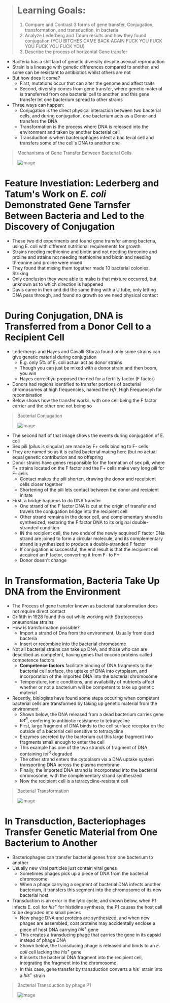> # Learning Goals:
> 1. Compare and Contrast 3 forms of gene transfer, Conjugation, transformation, and transduction, in bacteria
> 2. Analyze Lederberg and Tatum results and how they found conjugation (YOU BITCHES CAME BACK AGAIN FUCK YOU FUCK YOU FUCK YOU FUCK YOU)
> 3. Describe the process of horizontal Gene transfer

- Bacteria has a shit laod of genetic diversity despite asexual reproduction
- Strain is a lineasge with genetic differences compared to another, and some can be resistant to antibiotics whilst others are not
- But how does it come?
  - First, mutations occur that can alter the genome and affect traits
  - Second, diversity comes from gene transfer, where genetic material is transferred from one bacterial cell to another, and this gene transfer let one bacterium spread to other strains
- Three ways can happen:
  - Conjugation is the direct physical interaction between two bacterial cells, and during conjugation, one bacterium acts as a Donor and transfers the DNA
  - Transformation is the process where DNA is released into the environment and taken by another bacterial cell
  - Transduction is when bacteriophages infect a bac terial cell and transfers some of the cell's DNA to another one

> Mechanisms of Gene Transfer Between Bacterial Cells
>
> ![image](https://github.com/MCBasterSheet/MCBasterSheet/assets/157453648/d8b7fd2e-9552-481b-82f6-1e10e6a1276b)

# Feature Investiation: Lederberg and Tatum's Work on *E. coli* Demonstrated Gene Tarnsfer Between Bacteria and Led to the Discovery of Conjugation
- These two did experiments and found gene transfer among bacteria, using E. coli with different nutritional requirements for growth
- Strains needing methionine and biotin and not needing threonine and proline and strains not needing methionine and biotin and needing threonine and proline were mixed
- They found that mixing them together made 10 bacterial colonies. Striking
- Only conclusion they were able to make is that mixture occurred, but unknown as to which direction is happened
- Davis came in then and did the same thing with a U tube, only letting DNA pass through, and found no growth so we need physical contact

# During Conjugation, DNA is Transferred from a Donor Cell to a Recipient Cell
- Lederbergs and Hayes and Cavalli-Sforza found only some strains can give genetic material during conjugation
  - E.g. only 5% of E. coli actual act as donor strains
  - Though you can just be mixed with a donor strain and then boom, you win
  - Hayes correctlyu proposed the ned for a fertility factor (F factor)
- Donors had regions identified to transfer portions of bacterial chromosomes at high frequencies, named the *Hfr*, High Frequencyh for recombination
- Below shows how the transfer works, with one cell being the F factor carrier and the other one not being so

> Bacterial Conjugation
>
> ![image](https://github.com/MCBasterSheet/MCBasterSheet/assets/157453648/be7000c2-f354-4c53-b73c-064bda3af0dc)

- The second half of that image shows the events during conjugation of E. coli
- Sex pili (pilus is singular) are made by F+ cells binding to F- cells
- They are named so as it is called bacterial mating here (but no actual equal genetic contribution and no offspring
- Donor strains have genes responsible for the formation of sex pili, where F+ strains located on the F factor and the F+ cells make very long pili for F- cells
  - Contact makes the pili shorten, drawing the donor and receipient cells closer together
  - Shortening of the pili lets contact between the donor and recipient initate
- First, a bridge happens to do DNA transfer
  - One strand of the F factor DNA is cut at the origin of transfer and travels the conjugation bridge into the recipient cell
  - Other strand remains in the donor cell, and complementary strand is synthesized, restoring the F factor DNA to its original double-stranded condition
  - IN the recipient cell, the two ends of the newly acquired F factor DNa strand are joined to form a circular molecule, and its complementary strand is synthesized to produce a double-stranded F factor
  - If conjugation is successful, the end result is that the recipient cell acquired an F factor, converting it from F- to F+
  - Donor doesn't change

# In Transformation, Bacteria Take Up DNA from the Environment
- The Process of gene transfer known as bacterial transformation does not require direct contact
- Grifitth in 1928 found this out while working with Strptococcus pneumoniae strains
- How is transformation possible?
  - Import a strand of Dna from the environment, Usually from dead bacteria
  - Insert or recombine into the bacterial chromosome
- Not all bacterial strains can take up DNA, and those who can are described as competent, having genes that encode proteins called competence factors
  - **Competence factors** facilitate binding of DNA fragments to the bacterial cell surface, the uptake of DNA into cytoplasm, and incorporation of the imported DNA into the bacterial chromosome
  - Temperature, ionic conditions, and availability of nutrients affect whether or not a bacterium will be competent to take up genetic material
- Recently, biologists have found some steps occuring when competent bacterial cells are transformed by taking up genetic material from the environment
  - Shown below, the DNA released from a dead bacterium carries gene *tet<sup/>R</sup>*, confering to antibiotic resistance to tetracycline
  - First, large fragment of DNA binds to the cell surface receptor on the outside of a bacterial cell sensitive to tetracycline
  - Enzymes secreted by the bacterium cut this large fragment into fragments small enough to enter the cell
  - This example has one of the two strands of fragment of DNA containing *tet<sup/>R</sup>* degraded
  - The other strand enters the cytoplasm via a DNA uptake system transporting DNA across the plasma membrane
  - Finally, the imported DNA strand is incorporated into the bacterial chromosome, with the complementary strand synthesized
  - Now the recipient cell is a tetracycline-resistant cell

> Bacterial Transformation
>
> ![image](https://github.com/MCBasterSheet/MCBasterSheet/assets/157453648/ff62c1ee-c7eb-44af-a295-3c8f174628e0)

# In Transduction, Bacteriophages Transfer Genetic Material from One Bacterium to Another
- Bacteriophages can transfer bacterial genes from one bacterium to another
- Usually new viral particles just contain viral genes
  - Sometimes phages pick up a piece of DNA from the bacterial chromosome
  - When a phage carrying a segment of bacterial DNA infects another bacterium, it transfers this segment into the chromosome of its new bacterial host
- Transduction is an error in the lytic cycle, and shown below, when P1 infects E. coli for *his<sup/>+</sup>* for histidine synthesis, the P1 causes the host cell to be degraded into small pieces
  - New phage DNA and proteins are synthesized, and when new phages are assembled, coat proteins may accidentally enclose a piece of host DNA carrying *his<sup/>+</sup>* gene
  - This creates a transducing phage that carries the gene in its capsid instead of phage DNA
  - Shown below, the transducing phage is released and binds to an *E. coli* cell lacking the *his<sup/>+</sup>* gene
  - It inserts the bacterial DNA fragment into the recipient cell, integrating the fragment into the chromosome
  - In this case, gene transfer by transduction converts a *his<sup/>-</sup>* strain into a *his<sup/>+</sup>* strain

> Bacterial Transduction by phage P1
>
> ![image](https://github.com/MCBasterSheet/MCBasterSheet/assets/157453648/d6eaa544-c8af-4da9-a5ba-841c69707009)



